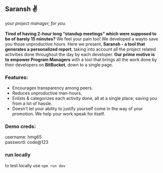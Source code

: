## Saransh :v:

_your project manager, for you._
<br><br>
**Tired of having 2-hour long “standup meetings” which were supposed to be of barely 15 minutes?** We feel your pain too! We developed a wayto save you those unproductive hours. Here we present, **Saransh - a tool that generates a personalized report**, taking into account all the project related activities done throughout the day by each developer. **Our prime motive is to empower Program Managers** with a tool that brings all the work done by their developers on **BitBucket**, down to a single page.
<br>

### Features:

- Encourages transparency among peers.
- Reduces unproductive man-hours.
- Enlists & categorizes each activity done, all at a single place; saving you from a lot of hassle.
- Doesn’t let your ability to justify yourself come in the way of your promotion. We help your work speak for itself.

### Demo creds:

username: hmg65 <br>
password: code@123

### run locally

to test locally use `npm run dev`
